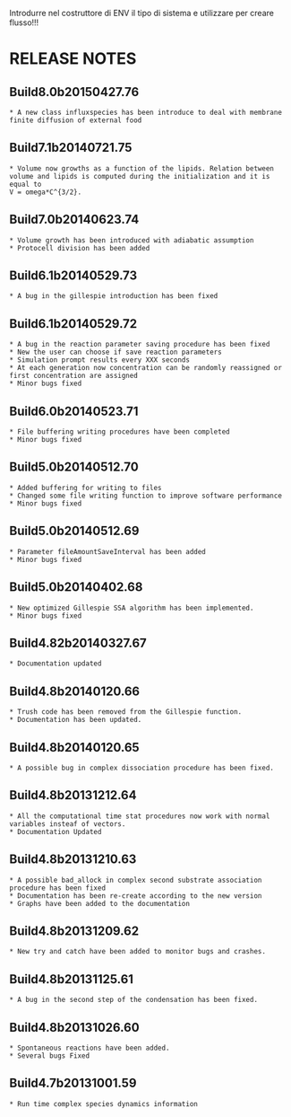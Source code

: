Introdurre nel costruttore di ENV il tipo di sistema e utilizzare per creare flusso!!!


RELEASE NOTES
=============

Build8.0b20150427.76
--------------------
	
	* A new class influxspecies has been introduce to deal with membrane finite diffusion of external food

Build7.1b20140721.75
--------------------
	
	* Volume now growths as a function of the lipids. Relation between volume and lipids is computed during the initialization and it is equal to 
 	V = omega*C^{3/2}.  

Build7.0b20140623.74
--------------------
	
	* Volume growth has been introduced with adiabatic assumption
	* Protocell division has been added 

Build6.1b20140529.73
--------------------
	
	* A bug in the gillespie introduction has been fixed

Build6.1b20140529.72
--------------------
	
	* A bug in the reaction parameter saving procedure has been fixed
	* New the user can choose if save reaction parameters
	* Simulation prompt results every XXX seconds
	* At each generation now concentration can be randomly reassigned or first concentration are assigned
	* Minor bugs fixed

Build6.0b20140523.71
--------------------
	
	* File buffering writing procedures have been completed
	* Minor bugs fixed

Build5.0b20140512.70
--------------------
	
	* Added buffering for writing to files
	* Changed some file writing function to improve software performance
	* Minor bugs fixed 

Build5.0b20140512.69
--------------------
	
	* Parameter fileAmountSaveInterval has been added 
	* Minor bugs fixed 

Build5.0b20140402.68
--------------------
	
	* New optimized Gillespie SSA algorithm has been implemented. 
	* Minor bugs fixed 

Build4.82b20140327.67
--------------------
	
	* Documentation updated 

Build4.8b20140120.66
--------------------
	
	* Trush code has been removed from the Gillespie function.
	* Documentation has been updated.  

Build4.8b20140120.65
--------------------
	
	* A possible bug in complex dissociation procedure has been fixed. 

Build4.8b20131212.64
--------------------
	
	* All the computational time stat procedures now work with normal variables insteaf of vectors. 
	* Documentation Updated

Build4.8b20131210.63
--------------------
	
	* A possible bad_allock in complex second substrate association procedure has been fixed
	* Documentation has been re-create according to the new version 
	* Graphs have been added to the documentation  

Build4.8b20131209.62
--------------------
	
	* New try and catch have been added to monitor bugs and crashes. 

Build4.8b20131125.61
--------------------
	
	* A bug in the second step of the condensation has been fixed. 

Build4.8b20131026.60
--------------------
	
	* Spontaneous reactions have been added. 
	* Several bugs Fixed

Build4.7b20131001.59
--------------------
	
	* Run time complex species dynamics information
